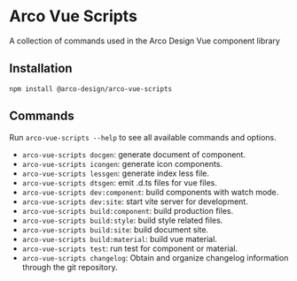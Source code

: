 # Arco Vue Scripts

A collection of commands used in the Arco Design Vue component library

## Installation

```
npm install @arco-design/arco-vue-scripts
```

## Commands

Run `arco-vue-scripts --help` to see all available commands and options.

+ `arco-vue-scripts docgen`: generate document of component.
+ `arco-vue-scripts icongen`: generate icon components.
+ `arco-vue-scripts lessgen`: generate index less file.
+ `arco-vue-scripts dtsgen`: emit .d.ts files for vue files.
+ `arco-vue-scripts dev:component`: build components with watch mode.
+ `arco-vue-scripts dev:site`: start vite server for development.
+ `arco-vue-scripts build:component`: build production files.
+ `arco-vue-scripts build:style`: build style related files.
+ `arco-vue-scripts build:site`: build document site.
+ `arco-vue-scripts build:material`: build vue material.
+ `arco-vue-scripts test`: run test for component or material.
+ `arco-vue-scripts changelog`: Obtain and organize changelog information through the git repository.
